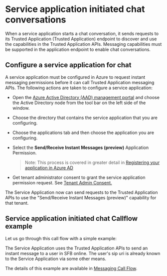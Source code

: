 # Service application initiated chat conversations

When a service application starts a chat conversation, it sends requests to its Trusted Application (Trusted Application) endpoint to discover and use the capabilities in the Trusted Application APIs. Messaging capabilities must be supported in the application endpoint to enable chat conversations.
  
## Configure a service application for chat
A service application must be configured in Azure to request instant messaging permissions before it can call Trusted Application messaging APIs. The following actions are taken to configure a service application:

- Open the [Azure Active Directory (AAD) management portal](https://manage.windowsazure.com) and choose the Active Directory node from the tool bar on the left side of the window.
- Choose the directory that contains the service application that you are configuring.
- Choose the applications tab and then choose the application you are configuring. 
- Select the **Send/Receive Instant Messages (preview)** Application Permission. 

   >Note: This process is covered in greater detail in [Registering your application in Azure AD](./RegistrationInAzureActiveDirectory.md)

- Get tenant administrator consent to grant the service application permission request.  See [Tenant Admin Consent.](./TenantAdminConsent.md)

The Service Application now can send requests to the Trusted Application APIs to use the "Send/Receive Instant Messages (preview)" capability for that tenant.
 
## Service application initiated chat Callflow example
Let us go through this call flow with a simple example:
 
The Service Application uses the Trusted Application APIs to send an instant message to a user in SFB online. The user's sip uri is already known to the Service Application via some other means.

The details of this example are available in [Messaging Call Flow](./MessagingCallFlow.md).
